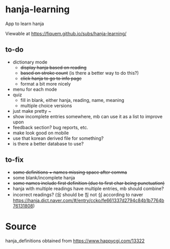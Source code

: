 # hanja-learning
App to learn hanja

Viewable at https://fiquem.github.io/subs/hanja-learning/

## to-do
- dictionary mode
  - ~~display hanja based on reading~~
  - ~~based on stroke count~~ (is there a better way to do this?)
  - ~~click hanja to go to info page~~
  - format a bit more nicely
- menu for each mode
- quiz
  - fill in blank, either hanja, reading, name, meaning
  - multiple choice versions
- just make pretty ~
- show incomplete entries somewhere, mb can use it as a list to improve upon
- feedback section? bug reports, etc.
- make look good on mobile
- use that korean derived file for something?
- is there a better database to use?

## to-fix
- ~~some definitions + names missing space after comma~~
- some blank/incomplete hanja
- ~~some names include first definition (due to first char being punctuation)~~
- hanja with multiple readings have multiple entries, mb should combine?
- incorrect readings? (吢 should be 침 not 심 according to naver https://hanja.dict.naver.com/#/entry/ccko/fe661337d2794c84b1b7764b76131808)

# Source
hanja_definitions obtained from https://www.happycgi.com/13322